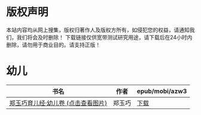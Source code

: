 # 版权声明

本站内容均从网上搜集，版权归著作人及版权方所有，如侵犯您的权益，请通知我们，我们将会及时删除！ 下载链接仅供宽带测试研究用途，请下载后在24小时内删除，请勿用于商业目的。请支持正版！

# 幼儿

| 书名 | 作者 | epub/mobi/azw3 |
| --- | --- | --- |
| [郑玉巧育儿经·幼儿卷 (点击查看图片)](https://www.dushupai.com/attachment/2024/06/01/7917756a7745a87c.jpg) | 郑玉巧 | [下载](https://url89.ctfile.com/f/31084289-1357006141-816059?p=8866) |
